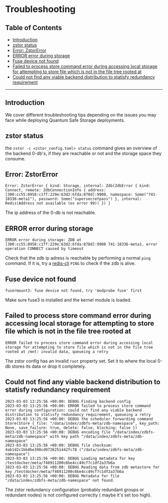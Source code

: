 <h1> Troubleshooting </h1>

<h2>Table of Contents</h2>

- [Introduction](#introduction)
- [zstor status](#zstor-status)
- [Error: ZstorError](#error-zstorerror)
- [ERROR error during storage](#error-error-during-storage)
- [Fuse device not found](#fuse-device-not-found)
- [Failed to process store command error during accessing local storage for attempting to store file which is not in the file tree rooted at](#failed-to-process-store-command-error-during-accessing-local-storage-for-attempting-to-store-file-which-is-not-in-the-file-tree-rooted-at)
- [Could not find any viable backend distribution to statisfy redundancy requirement](#could-not-find-any-viable-backend-distribution-to-statisfy-redundancy-requirement)

---

## Introduction

We cover different troubleshooting tips depending on the issues you may face while deploying Quantum Safe Storage deployments.

## zstor status

the `zstor -c <zstor_config.toml> status` command gives an overview of the backend 0-db's, if they are reachable or not and the storage space they consume.

## Error: ZstorError

```log
Error: ZstorError { kind: Storage, internal: Zdb(ZdbError { kind: Connect, remote: ZdbConnectionInfo { address: [300:cc55:8958:c1ff:229e:63d2:6fda:878d]:9900, namespace: Some("741-18336-meta1"), password: Some("supersecretpass") }, internal: Redis(Address not available (os error 99)) }) }
```

The ip address of the 0-db is not reachable.

## ERROR error during storage

```log
ERROR error during storage: ZDB at [300:cc55:8958:c1ff:229e:63d2:6fda:878d]:9900 741-18336-meta1, error operation CONNECT caused by timeout
```

Check that the zdb ip adress is reachable by performing a normal `ping` command.
If it is, try a [redis-cli](https://redis.io/docs/ui/cli/) `PING` to check if the zdb is alive.

## Fuse device not found

```log
fusermount3: fuse device not found, try 'modprobe fuse' first
```

Make sure fuse3 is installed and the kernel module is loaded.

## Failed to process store command error during accessing local storage for attempting to store file which is not in the file tree rooted at

```log
ERROR failed to process store command error during accessing local storage for attempting to store file which is not in the file tree rooted at /mnt: invalid data, queueing a retry
```

The zstor config has an invalid `root` property set. Set it to where the local 0-db stores its data or drop it completely.

## Could not find any viable backend distribution to statisfy redundancy requirement

```log
2023-03-03 13:25:56 +00:00: DEBUG Finding backend config
2023-03-03 13:25:56 +00:00: ERROR failed to process store command error during configuration: could not find any viable backend distribution to statisfy redundancy requirement, queueing a retry
2023-03-03 13:25:56 +00:00: DEBUG the scheduler forwarding command Store(Store { file: "/data/index/zdbfs-meta/zdb-namespace", key_path: None, save_failure: true, delete: false, blocking: false })
2023-03-03 13:25:56 +00:00: DEBUG encoding file "/data/index/zdbfs-meta/zdb-namespace" with key path "/data/index/zdbfs-meta/zdb-namespace"
2023-03-03 13:25:56 +00:00: DEBUG file checksum: 4ab1d2c1bb4be398cd9726251442fc78 ("/data/index/zdbfs-meta/zdb-namespace")
2023-03-03 13:25:56 +00:00: DEBUG Loading metadata for key /testdocker/meta/f46911200c6be4cc49cf7c1df2a37b6a
2023-03-03 13:25:56 +00:00: DEBUG Reading data from zdb metastore for key /testdocker/meta/f46911200c6be4cc49cf7c1df2a37b6a
2023-03-03 13:25:56 +00:00: DEBUG Metadata for file "/data/index/zdbfs-meta/zdb-namespace" not found.
```

The zstor redundancy configuration (probably redundant groups or redundant nodes) is not configured correctly ( maybe it's set too high).
